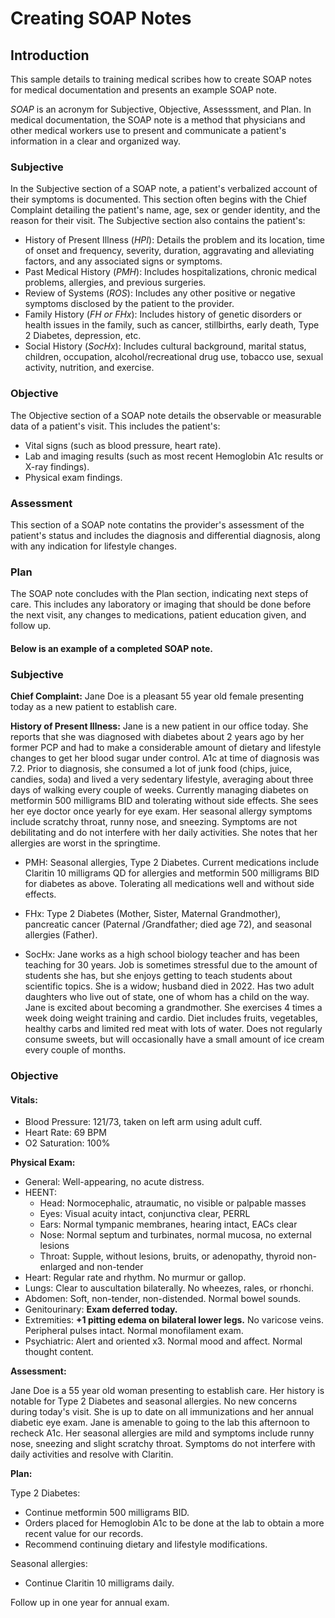 # Creating SOAP Notes #
## Introduction ##
This sample details to training medical scribes how to create SOAP notes for medical documentation and presents an example SOAP note.

*SOAP* is an acronym for Subjective, Objective, Assesssment, and Plan. In medical documentation, the SOAP note is a method that physicians and other medical workers use to present and communicate a patient's information in a clear and  organized way. 

### Subjective ###
In the Subjective section of a SOAP note, a patient's verbalized account of their symptoms is documented. This section often begins with the Chief Complaint detailing the patient's name, age, sex or gender identity, and the reason for their visit. The Subjective section also contains the patient's:
- History of Present Illness (*HPI*): Details the problem and its location, time of onset and frequency, severity, duration, aggravating and alleviating factors, and any associated signs or symptoms.
- Past Medical History (*PMH*): Includes hospitalizations, chronic medical problems, allergies, and previous surgeries. 
- Review of Systems (*ROS*): Includes any other positive or negative symptoms disclosed by the patient to the provider.
- Family History (*FH or FHx*): Includes history of genetic disorders or health issues in the family, such as cancer, stillbirths, early death, Type 2 Diabetes, depression, etc. 
- Social History (*SocHx*): Includes cultural background, marital status, children, occupation, alcohol/recreational drug use, tobacco use, sexual activity, nutrition, and exercise.

### Objective ###
The Objective section of a SOAP note details the observable or measurable data of a patient's visit. This includes the patient's:
- Vital signs (such as blood pressure, heart rate).
- Lab and imaging results (such as most recent Hemoglobin A1c results or X-ray findings).
- Physical exam findings.


### Assessment ###
This section of a SOAP note contatins the provider's assessment of the patient's status and includes the diagnosis and differential diagnosis, along with any indication for lifestyle changes. 

### Plan ###
The SOAP note concludes with the Plan section, indicating next steps of care. This includes any laboratory or imaging that should be done before the next visit, any changes to medications, patient education given, and follow up.

#### Below is an example of a completed SOAP note. ####

### Subjective ###
**Chief Complaint:** Jane Doe is a pleasant 55 year old female presenting today as a new patient to establish care.

**History of Present Illness:** Jane is a new patient in our office today. She reports that she was diagnosed with diabetes about 2 years ago by her former PCP and had to make a considerable amount of dietary and lifestyle changes to get her blood sugar under control. A1c at time of diagnosis was 7.2. Prior to diagnosis, she consumed a lot of junk food (chips, juice, candies, soda) and lived a very sedentary lifestyle, averaging about three days of walking every couple of weeks. Currently managing diabetes on metformin 500 milligrams BID and tolerating without side effects. She sees her eye doctor once yearly for eye exam. Her seasonal allergy symptoms include scratchy throat, runny nose, and sneezing. Symptoms are not debilitating and do not interfere with her daily activities. She notes that her allergies are worst in the springtime.

- PMH: Seasonal allergies, Type 2 Diabetes. Current medications include Claritin 10 milligrams QD for allergies and metformin 500 milligrams BID for diabetes as above. Tolerating all medications well and without side effects.
  
- FHx: Type 2 Diabetes (Mother, Sister, Maternal Grandmother), pancreatic cancer (Paternal /Grandfather; died age 72), and seasonal allergies (Father).
  
- SocHx: Jane works as a high school biology teacher and has been teaching for 30 years. Job is sometimes stressful due to the amount of students she has, but she enjoys getting to teach students about scientific topics. She is a widow; husband died in 2022. Has two adult daughters who live out of state, one of whom has a child on the way. Jane is excited about becoming a grandmother. She exercises 4 times a week doing weight training and cardio. Diet includes fruits, vegetables, healthy carbs and limited red meat with lots of water. Does not regularly consume sweets, but will occasionally have a small amount of ice cream every couple of months.

### Objective ###
#### **Vitals:** ####
- Blood Pressure: 121/73, taken on left arm using adult cuff.
- Heart Rate: 69 BPM
- O2 Saturation: 100%

**Physical Exam:**

- General: Well-appearing, no acute distress.
- HEENT: 
   - Head: Normocephalic, atraumatic, no visible or palpable masses
   - Eyes: Visual acuity intact, conjunctiva clear, PERRL
   - Ears: Normal tympanic membranes, hearing intact, EACs clear
   - Nose: Normal septum and turbinates, normal mucosa, no external lesions
   - Throat: Supple, without lesions, bruits, or adenopathy, thyroid non-enlarged and non-tender
- Heart: Regular rate and rhythm. No murmur or gallop.
- Lungs: Clear to auscultation bilaterally. No wheezes, rales, or rhonchi.
- Abdomen: Soft, non-tender, non-distended. Normal bowel sounds.
- Genitourinary: **Exam deferred today.**
- Extremities: **+1 pitting edema on bilateral lower legs.** No varicose veins. Peripheral pulses intact. Normal monofilament exam.
- Psychiatric: Alert and oriented x3. Normal mood and affect. Normal thought content.

**Assessment:**

Jane Doe is a 55 year old woman presenting to establish care. Her history is notable for Type 2 Diabetes and seasonal allergies. No new concerns during today's visit. She is up to date on all immunizations and her annual diabetic eye exam. Jane is amenable to going to the lab this afternoon to recheck A1c. Her seasonal allergies are mild and symptoms include runny nose, sneezing and slight scratchy throat. Symptoms do not interfere with daily activities and resolve with Claritin. 

**Plan:** 

Type 2 Diabetes: 
   - Continue metformin 500 milligrams BID.
   - Orders placed for Hemoglobin A1c to be done at the lab to obtain a more recent value for our records.
   - Recommend continuing dietary and lifestyle modifications.
     
Seasonal allergies: 
   - Continue Claritin 10 milligrams daily.
     
Follow up in one year for annual exam.
